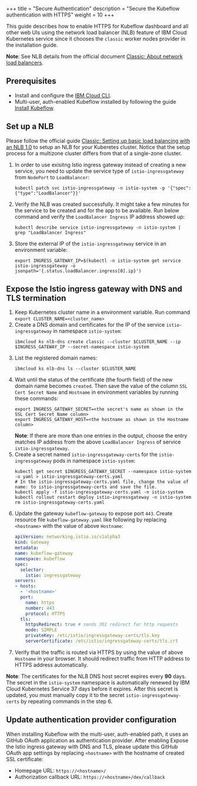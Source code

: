 +++
title = "Secure Authentication"
description = "Secure the Kubeflow authentication with HTTPS"
weight = 10
+++

This guide describes how to enable HTTPS for Kubeflow dashboard and all other web UIs using the network load balancer (NLB) feature of IBM Cloud Kubernetes service since it chooses the `classic` worker nodes provider in the installation guide.

**Note**: See NLB details from the official document [Classic: About network load balancers](https://cloud.ibm.com/docs/containers?topic=containers-loadbalancer-about).

## Prerequisites

* Install and configure the [IBM Cloud CLI](https://cloud.ibm.com/docs/cli?topic=cli-getting-started).
* Multi-user, auth-enabled Kubeflow installed by following the guide [Install Kubeflow](../deploy/install-kubeflow/#multi-user-auth-enabled).

## Set up a NLB

Please follow the official guide [Classic: Setting up basic load balancing with an NLB 1.0](https://cloud.ibm.com/docs/containers?topic=containers-loadbalancer) to setup an NLB for your Kuberetes cluster. Notice that the setup process for a multizone cluster differs from that of a single-zone cluster.

1. In order to use exisitng Istio ingress gateway instead of creating a new service, you need to update the service type of `istio-ingressgateway` from `NodePort` to `LoadBalancer`:
    ```SHELL
    kubectl patch svc istio-ingressgateway -n istio-system -p '{"spec":{"type":"LoadBalancer"}}'
    ```
2. Verify the NLB was created successfully. It might take a few minutes for the service to be created and for the app to be available. Run below command and verify the `LoadBalancer Ingress` IP address showed up:
    ```SHELL
    kubectl describe service istio-ingressgateway -n istio-system | grep "LoadBalancer Ingress"
    ```
3. Store the external IP of the `istio-ingressgateway` service in an environment variable:
    ```SHELL
    export INGRESS_GATEWAY_IP=$(kubectl -n istio-system get service istio-ingressgateway -o jsonpath='{.status.loadBalancer.ingress[0].ip}')
    ```

## Expose the Istio ingress gateway with DNS and TLS termination
1. Keep Kubernetes cluster name in a environment variable. Run command `export CLUSTER_NAME=<cluster_name>`
1. Create a DNS domain and certificates for the IP of the service `istio-ingressgateway` in namespace `istio-system`:
    ```SHELL
    ibmcloud ks nlb-dns create classic --cluster $CLUSTER_NAME --ip $INGRESS_GATEWAY_IP --secret-namespace istio-system
    ```
1. List the registered domain names:
    ```SHELL
    ibmcloud ks nlb-dns ls --cluster $CLUSTER_NAME
    ```
1. Wait until the status of the certificate (the fourth field) of the new domain name becomes `created`. Then save the value of the column `SSL Cert Secret Name` and `Hostname` in environment variables by running these commands:
    ```SHELL
    export INGRESS_GATEWAY_SECRET=<the secret's name as shown in the SSL Cert Secret Name column>
    export INGRESS_GATEWAY_HOST=<the hostname as shawn in the Hostname column>
    ```
    **Note**: If there are more than one entries in the output, choose the entry matches IP address from the above `LoadBalancer Ingress` of service `istio-ingressgateway`. 
1. Create a secret named `istio-ingressgateway-certs` for the `istio-ingressgateway` pods in namespace `istio-system`:
    ```SHELL
    kubectl get secret $INGRESS_GATEWAY_SECRET --namespace istio-system -o yaml > istio-ingressgateway-certs.yaml
    # In the istio-ingressgateway-certs.yaml file, change the value of name: to istio-ingressgateway-certs and save the file.
    kubectl apply -f istio-ingressgateway-certs.yaml -n istio-system
    kubectl rollout restart deploy istio-ingressgateway -n istio-system
    rm istio-ingressgateway-certs.yaml
    ```
1. Update the gateway `kubeflow-gateway` to expose port `443`. Create resource file `kubeflow-gateway.yaml` like following by replacing `<hostname>` with the value of above `Hostname`:
    ```YAML
    apiVersion: networking.istio.io/v1alpha3
    kind: Gateway
    metadata:
    name: kubeflow-gateway
    namespace: kubeflow
    spec:
      selector:
        istio: ingressgateway
    servers:
    - hosts:
      - '<hostname>'
      port:
        name: https
        number: 443
        protocol: HTTPS
      tls:
        httpsRedirect: true # sends 301 redirect for http requests
        mode: SIMPLE
        privateKey: /etc/istio/ingressgateway-certs/tls.key
        serverCertificate: /etc/istio/ingressgateway-certs/tls.crt
    ```
1. Verify that the traffic is routed via HTTPS by using the value of above `Hostname` in your browser. It should redirect traffic from HTTP address to HTTPS address automatically.

**Note**: The certificates for the NLB DNS host secret expires every **90** days. The secret in the `istio-system` namespace is automatically renewed by IBM Cloud Kubernetes Service 37 days before it expires. After this secret is updated, you must manually copy it to the secret `istio-ingressgateway-certs` by repeating commands in the step 6.

## Update authentication provider configuration

When installing Kubeflow with the multi-user, auth-enabled path, it uses an GitHub OAuth application as authentication provider. After enabling Expose the Istio ingress gateway with DNS and TLS, please update this GitHub OAuth app settings by replacing `<hostname>` with the hostname of created SSL certificate:

* Homepage URL: `https://<hostname>/`
* Authorization callback URL: `https://<hostname>/dex/callback`

